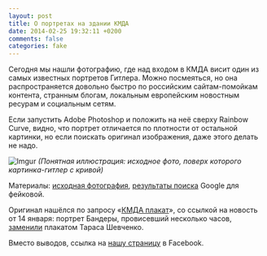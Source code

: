 ```yaml
---
layout: post
title: О портретах на здании КМДА
date: 2014-02-25 19:32:11 +0200
comments: false
categories: fake
---
```

Сегодня мы нашли фотографию, где над входом в КМДА висит один из самых известных портретов Гитлера. Можно посмеяться, но она распространяется довольно быстро по российским сайтам-помойкам контента, странным блогам, локальным европейским новостным ресурам и социальным сетям.

Если запустить Adobe Photoshop и положить на неё сверху Rainbow Curve, видно, что портрет отличается по плотности от остальной картинки, но если поискать оригинал изображения, даже этого делать не надо.

![Imgur](http://i.imgur.com/cETYhBi.jpg)
_(Понятная иллюстрация: исходное фото, поверх которого картинка-гитлер с кривой)_


Материалы: [исходная фотография](http://static.uainfo.org/uploads/posts/2014-01/1389709684_1545886_10200332965485265_2019894297_n.jpg), [результаты поиска](https://www.google.co.uk/search?client=safari&sa=X&rls=en&q=adolf+hitler&tbm=isch&tbs=simg%3ACAQSYxphCxCo1NgEGgAMCxCwjKcIGjwKOggBEhSqBbYEqwW-BOMErwWuBbAFwQSpBRogwHpodBeHh6Z0XwbkVVvGFoRQZneXyZal915vzEiWiMwMCxCOrv4IGgoKCAgBEgTyI5Y_1DA&ei=9I4MU9qBFuLo7AaF2oGoDw&ved=0CCcQ2A4oAQ&biw=1437&bih=780) Google для фейковой.

Оригинал нашёлся по запросу «[КМДА плакат](https://www.google.co.uk/search?client=safari&rls=en&q=%D0%9A%D0%9C%D0%94%D0%90+%D0%BF%D0%BB%D0%B0%D0%BA%D0%B0%D1%82&ie=UTF-8&oe=UTF-8&gws_rd=cr&ei=PawMU-jADujy7Aaum4GwCw)», со ссылкой на новость от 14 января: портрет Бандеры, провисевший несколько часов, [заменили](http://tsn.ua/kyiv/baner-z-banderoyu-na-kmda-zaminili-na-portret-shevchenka-329493.html) плакатом Тараса Шевченко.

Вместо выводов, ссылка на [нашу страницу](https://fb.me/fakecontrol.org) в Facebook.
